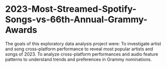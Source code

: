 # 2023-Most-Streamed-Spotify-Songs-vs-66th-Annual-Grammy-Awards
The goals of this exploratory data analysis project were: To investigate artist and song cross-platform performance to reveal most popular artists and songs of 2023. To analyze cross-platform performances and audio feature patterns to understand trends and preferences in Grammy nominations.
